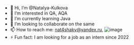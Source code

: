 - 👋 Hi, I’m @Natalya-Kulkova
- 👀 I’m interested in QA, AQA
- 🌱 I’m currently learning Java
- 💞️ I’m looking to collaborate on the same
- 📫 How to reach me: nat4shaky@yandex.ru, ![image](https://github.com/user-attachments/assets/5fb574bf-ff01-40c3-b4ef-e4c2eea00a30)
- ⚡ Fun fact: I am looking for a job as an intern since 2022
<!---
Natalya-Kulkova/Natalya-Kulkova is a ✨ special ✨ repository because its `README.md` (this file) appears on your GitHub profile.
You can click the Preview link to take a look at your changes.
--->
